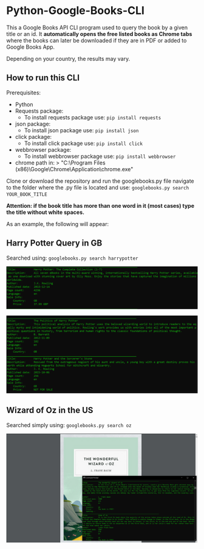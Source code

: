 # Python-Google-Books-CLI
This a Google Books API CLI program used to query the book by a given title or an id. It **automatically opens the free listed books as Chrome tabs** where the books can later be downloaded if they are in PDF or added to Google Books App. 

Depending on your country, the results may vary.

## How to run this CLI

Prerequisites: 
  - Python
  - Requests package: 
    - To install requests package use: `pip install requests`
  - json package: 
    - To install json package use: `pip install json`
  - click package: 
    - To install click package use: `pip install click`
  - webbrowser package: 
    - To install webbrowser package use: `pip install webbrowser`
  - chrome path in: > "C:\\Program Files (x86)\\Google\\Chrome\\Application\\chrome.exe"
  
Clone or download the repository and run the googlebooks.py file navigate to the folder where the  .py file is located and use: `googlebooks.py search YOUR_BOOK_TITLE`

**Attention: if the book title has more than one word in it (most cases) type the title without white spaces.**

As an example, the following will appear: 

## Harry Potter Query in GB

Searched using: `googlebooks.py search harrypotter`

![screenshot1](screenshot_googlebooks2.png)

![screenshot2](screenshot_googlebooks.png)

## Wizard of Oz in the US

Searched simply using: `googlebooks.py search oz`

![screenshot3](screenshot_googlebooks3.png)

